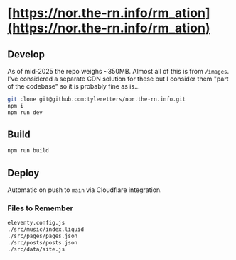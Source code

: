 # [https://nor.the-rn.info/rm_ation](https://nor.the-rn.info/rm_ation)

## Develop

As of mid-2025 the repo weighs ~350MB. Almost all of this is from `/images`. I've considered a separate CDN solution for these but I consider them "part of the codebase" so it is probably fine as is...

```zsh
git clone git@github.com:tyleretters/nor.the-rn.info.git
npm i
npm run dev
```

## Build

```zsh
npm run build
```

## Deploy

Automatic on push to `main` via Cloudflare integration.

### Files to Remember

```zsh
eleventy.config.js
./src/music/index.liquid
./src/pages/pages.json
./src/posts/posts.json
./src/data/site.js
```
